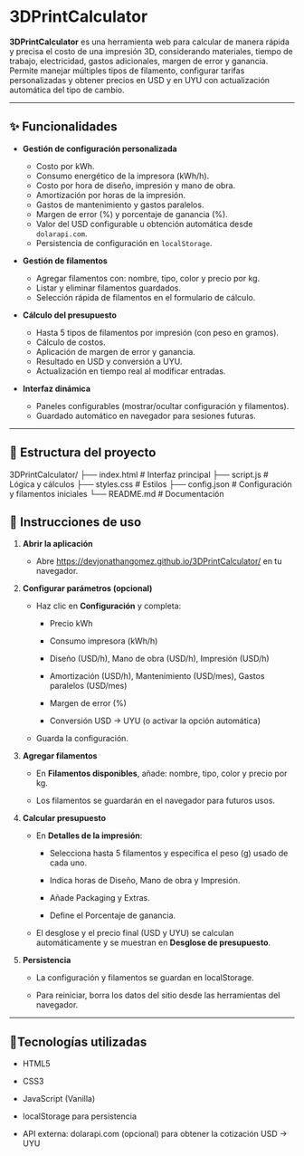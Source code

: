 # 3DPrintCalculator

****3DPrintCalculator**** es una herramienta web para calcular de manera rápida y precisa el costo de una impresión 3D, considerando materiales, tiempo de trabajo, electricidad, gastos adicionales, margen de error y ganancia.
Permite manejar múltiples tipos de filamento, configurar tarifas personalizadas y obtener precios en USD y en UYU con actualización automática del tipo de cambio.

---

## ✨ Funcionalidades

- ****Gestión de configuración personalizada****
  - Costo por kWh.
  - Consumo energético de la impresora (kWh/h).
  - Costo por hora de diseño, impresión y mano de obra.
  - Amortización por horas de la impresión.
  - Gastos de mantenimiento y gastos paralelos.
  - Margen de error (%) y porcentaje de ganancia (%).
  - Valor del USD configurable u obtención automática desde `dolarapi.com`.
  - Persistencia de configuración en `localStorage`.

- ****Gestión de filamentos****
  - Agregar filamentos con: nombre, tipo, color y precio por kg.
  - Listar y eliminar filamentos guardados.
  - Selección rápida de filamentos en el formulario de cálculo.

- ****Cálculo del presupuesto****
  - Hasta 5 tipos de filamentos por impresión (con peso en gramos).
  - Cálculo de costos.
  - Aplicación de margen de error y ganancia.
  - Resultado en USD y conversión a UYU.
  - Actualización en tiempo real al modificar entradas.

- ****Interfaz dinámica****
  - Paneles configurables (mostrar/ocultar configuración y filamentos).
  - Guardado automático en navegador para sesiones futuras.

---

## 📂 Estructura del proyecto

3DPrintCalculator/
├── index.html # Interfaz principal
├── script.js # Lógica y cálculos
├── styles.css # Estilos
├── config.json # Configuración y filamentos iniciales
└── README.md # Documentación

## 🚀 Instrucciones de uso

1.  ****Abrir la aplicación****

    *   Abre https://devjonathangomez.github.io/3DPrintCalculator/ en tu navegador.

2.  ****Configurar parámetros (opcional)****

    *   Haz clic en ****Configuración**** y completa:

        *   Precio kWh

        *   Consumo impresora (kWh/h)

        *   Diseño (USD/h), Mano de obra (USD/h), Impresión (USD/h)

        *   Amortización (USD/h), Mantenimiento (USD/mes), Gastos paralelos (USD/mes)

        *   Margen de error (%)

        *   Conversión USD → UYU (o activar la opción automática)

    *   Guarda la configuración.

3.  ****Agregar filamentos****

    *   En ****Filamentos disponibles****, añade: nombre, tipo, color y precio por kg.

    *   Los filamentos se guardarán en el navegador para futuros usos.

4.  ****Calcular presupuesto****

    *   En ****Detalles de la impresión****:

        *   Selecciona hasta 5 filamentos y especifica el peso (g) usado de cada uno.

        *   Indica horas de Diseño, Mano de obra y Impresión.

        *   Añade Packaging y Extras.

        *   Define el Porcentaje de ganancia.

    *   El desglose y el precio final (USD y UYU) se calculan automáticamente y se muestran en ****Desglose de presupuesto****.

5.  ****Persistencia****

    *   La configuración y filamentos se guardan en localStorage.

    *   Para reiniciar, borra los datos del sitio desde las herramientas del navegador.

---

## 🔧Tecnologías utilizadas

*   HTML5

*   CSS3

*   JavaScript (Vanilla)

*   localStorage para persistencia

*   API externa: dolarapi.com (opcional) para obtener la cotización USD → UYU